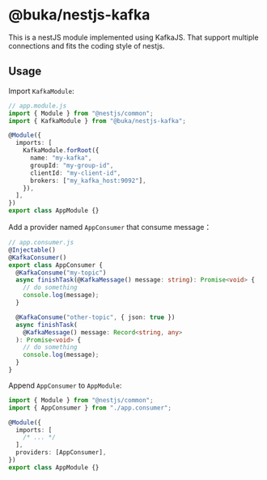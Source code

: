 # @buka/nestjs-kafka

This is a nestJS module implemented using KafkaJS.
That support multiple connections and fits the coding style of nestjs.

## Usage

Import `KafkaModule`:

```typescript
// app.module.js
import { Module } from "@nestjs/common";
import { KafkaModule } from "@buka/nestjs-kafka";

@Module({
  imports: [
    KafkaModule.forRoot({
      name: "my-kafka",
      groupId: "my-group-id",
      clientId: "my-client-id",
      brokers: ["my_kafka_host:9092"],
    }),
  ],
})
export class AppModule {}
```

Add a provider named `AppConsumer` that consume message：

```typescript
// app.consumer.js
@Injectable()
@KafkaConsumer()
export class AppConsumer {
  @KafkaConsume("my-topic")
  async finishTask(@KafkaMessage() message: string): Promise<void> {
    // do something
    console.log(message);
  }

  @KafkaConsume("other-topic", { json: true })
  async finishTask(
    @KafkaMessage() message: Record<string, any>
  ): Promise<void> {
    // do something
    console.log(message);
  }
}
```

Append `AppConsumer` to `AppModule`:

```typescript
import { Module } from "@nestjs/common";
import { AppConsumer } from "./app.consumer";

@Module({
  imports: [
    /* ... */
  ],
  providers: [AppConsumer],
})
export class AppModule {}
```
